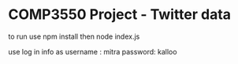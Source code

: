 # COMP3550 Project - Twitter data

to run use
npm install 
then
node index.js


use log in info as
username : mitra
password: kalloo
